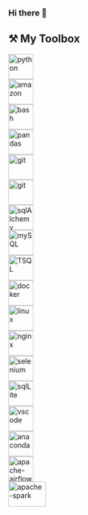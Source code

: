 ### Hi there 👋

## ⚒️ My Toolbox

<div class="row">
  <div class="column">
    <img src="https://cdn.jsdelivr.net/gh/devicons/devicon/icons/python/python-original.svg" alt="python" width="50" height="50" style="float:left"/>
  </div>
  <div class="column">
    <img src="https://cdn.jsdelivr.net/gh/devicons/devicon/icons/amazonwebservices/amazonwebservices-original.svg" alt="amazon" width="50" height="50" style="float:left"/>
  </div>
  <div class="column">
    <img src="https://cdn.jsdelivr.net/gh/devicons/devicon/icons/bash/bash-original.svg" alt="bash" width="50" height="50" style="float:left" />
  </div>  
  <div class="column">
    <img src="https://cdn.jsdelivr.net/gh/devicons/devicon/icons/pandas/pandas-original-wordmark.svg" alt="pandas" width="50" height="50" style="float:left" />
  </div>  
  <div class="column">
    <img src="https://cdn.jsdelivr.net/gh/devicons/devicon/icons/git/git-original.svg" alt="git" width="50" height="50" style="float:left" />
  </div>   
  <div class="column">
    <img src="https://cdn.jsdelivr.net/gh/devicons/devicon/icons/postgresql/postgresql-original.svg" alt="git" width="50" height="50" style="float:left" />
  </div>  
  <div class="column">
    <img src="https://cdn.jsdelivr.net/gh/devicons/devicon/icons/sqlalchemy/sqlalchemy-original.svg" alt="sqlAlchemy" width="50" height="50" style="float:left" />
  </div>
  <div class="column">
    <img src="https://cdn.jsdelivr.net/gh/devicons/devicon/icons/mysql/mysql-original.svg" alt="mySQL" width="50" height="50" style="float:left" />
  </div>  
  <div class="column">
    <img src="https://cdn.jsdelivr.net/gh/devicons/devicon/icons/microsoftsqlserver/microsoftsqlserver-plain.svg" alt="TSQL" width="50" height="50" style="float:left" />
  </div>
  <div class="column">
    <img src="https://cdn.jsdelivr.net/gh/devicons/devicon/icons/docker/docker-original-wordmark.svg" alt="docker" width="50" height="50" style="float:left" />
  </div>
  <div class="column">
    <img src="https://cdn.jsdelivr.net/gh/devicons/devicon/icons/linux/linux-original.svg" alt="linux" width="50" height="50" style="float:left" />
  </div>  
  <div class="column">
    <img src="https://cdn.jsdelivr.net/gh/devicons/devicon/icons/nginx/nginx-original.svg" alt="nginx" width="50" height="50" style="float:left" />
  </div>  
  <div class="column">
    <img src="https://cdn.jsdelivr.net/gh/devicons/devicon/icons/selenium/selenium-original.svg" alt="selenium" width="50" height="50" style="float:left" />
  </div> 
  <div class="column">
    <img src="https://cdn.jsdelivr.net/gh/devicons/devicon/icons/sqlite/sqlite-original.svg" alt="sqlLite" width="50" height="50" style="float:left" />
  </div>
  <div class="column">
    <img src="https://cdn.jsdelivr.net/gh/devicons/devicon/icons/vscode/vscode-original.svg" alt="vscode" width="50" height="50" style="float:left" />
  </div>
  <div class="column">
    <img src="https://cdn.jsdelivr.net/gh/devicons/devicon/icons/anaconda/anaconda-original.svg" alt="anaconda" width="50" height="50" style="float:left" />
  </div>
  <div class="column">
    <img src="https://www.svgrepo.com/show/353380/airflow.svg" alt="apache-airflow" width="50" height="50" style="float:left" />
  </div>
  <div class="column">
    <img src="https://upload.wikimedia.org/wikipedia/commons/thumb/f/f3/Apache_Spark_logo.svg/512px-Apache_Spark_logo.svg.png?20210416091439" alt="apache-spark" width="75" height="50" style="float:left" />
  </div>   

<!--
**jgrove90/jgrove90** is a ✨ _special_ ✨ repository because its `README.md` (this file) appears on your GitHub profile.

Here are some ideas to get you started:

- 🔭 I’m currently working on ...
- 🌱 I’m currently learning ...
- 👯 I’m looking to collaborate on ...
- 🤔 I’m looking for help with ...
- 💬 Ask me about ...
- 📫 How to reach me: ...
- 😄 Pronouns: ...
- ⚡ Fun fact: ...
-->
